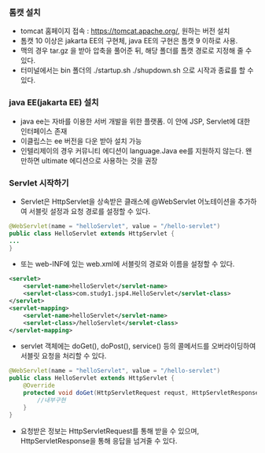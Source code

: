 ### 톰캣 설치
* tomcat 홈페이지 접속 : https://tomcat.apache.org/, 원하는 버전 설치
* 톰캣 10 이상은 jakarta EE의 구현체, java EE의 구현은 톰캣 9 이하로 사용.
* 맥의 경우 tar.gz 을 받아 압축을 풀어준 뒤, 해당 폴더를 톰캣 경로로 지정해 줄 수 있다.
* 터미널에서는 bin 폴더의 ./startup.sh ./shupdown.sh 으로 시작과 종료를 할 수 있다.

### java EE(jakarta EE) 설치
* java ee는 자바를 이용한 서버 개발을 위한 플랫폼. 이 안에 JSP, Servlet에 대한 인터페이스 존재
* 이클립스는 ee 버전을 다운 받아 설치 가능
* 인텔리제이의 경우 커뮤니티 에디션이 language.Java ee를 지원하지 않는다. 왠만하면 ultimate 에디션으로 사용하는 것을 권장

### Servlet 시작하기
* Servlet은 HttpServlet을 상속받은 클래스에 @WebServlet 어노테이션을 추가하여 서블릿 설정과 요청 경로를 설정할 수 있다.
``` java
@WebServlet(name = "helloServlet", value = "/hello-servlet")
public class HelloServlet extends HttpServlet {
...
}
```
* 또는 web-INF에 있는 web.xml에 서블릿의 경로와 이름을 설정할 수 있다.
``` xml
<servlet>
    <servlet-name>helloServlet</servlet-name>
    <servlet-class>com.study1.jsp4.HelloServlet</servlet-class>
</servlet>
<servlet-mapping>
    <servlet-name>helloServlet</servlet-name>
    <servlet-class>/helloServlet</servlet-class>
</servlet-mapping>
```
* servlet 객체에는 doGet(), doPost(), service() 등의 콜메서드를 오버라이딩하여 서블릿 요청을 처리할 수 있다.
``` java
@WebServlet(name = "helloServlet", value = "/hello-servlet")
public class HelloServlet extends HttpServlet {
    @Override
    protected void doGet(HttpServletRequest requst, HttpServletResponse response){
        //내부구현
    }
}
```
* 요청받은 정보는 HttpServletRequest를 통해 받을 수 있으며, HttpServletResponse을 통해 응답을 넘겨줄 수 있다.